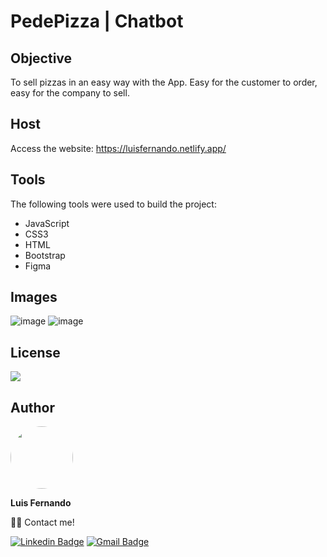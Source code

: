 # PedePizza | Chatbot

## Objective

To sell pizzas in an easy way with the App. Easy for the customer to order, easy for the company to sell.

## Host

Access the website: https://luisfernando.netlify.app/
 
## Tools

The following tools were used to build the project:

- JavaScript
- CSS3
- HTML
- Bootstrap
- Figma

## Images

![image](https://user-images.githubusercontent.com/67171626/129214751-198d338b-a0c4-485c-ba27-ad5b31452094.png)
![image](https://user-images.githubusercontent.com/67171626/129216442-278322a5-9cd5-4e30-a193-7de884c9ceb3.png)

## License
<img src="https://img.shields.io/github/license/luisfernandodass/doebrasil"/>

## Author

 <img style="border-radius: 50%;" src="https://avatars.githubusercontent.com/u/67171626?s=460&u=609fc063322b859752a5675bd4e17657e650a389&v=4" width="100px;" alt=""/>
 
 <b>Luis Fernando</b>
 
👋🏽 Contact me!

[![Linkedin Badge](https://img.shields.io/badge/-Luis-blue?style=flat-square&logo=Linkedin&logoColor=white&link=https://www.linkedin.com/in/luisfernando/)](https://www.linkedin.com/in/luisfernando/) 
[![Gmail Badge](https://img.shields.io/badge/-luisfernandodass@gmail.com-c14438?style=flat-square&logo=Gmail&logoColor=white&link=mailto:luisfernandodass@gmail.com)](mailto:luisfernandodass@gmail.com)
